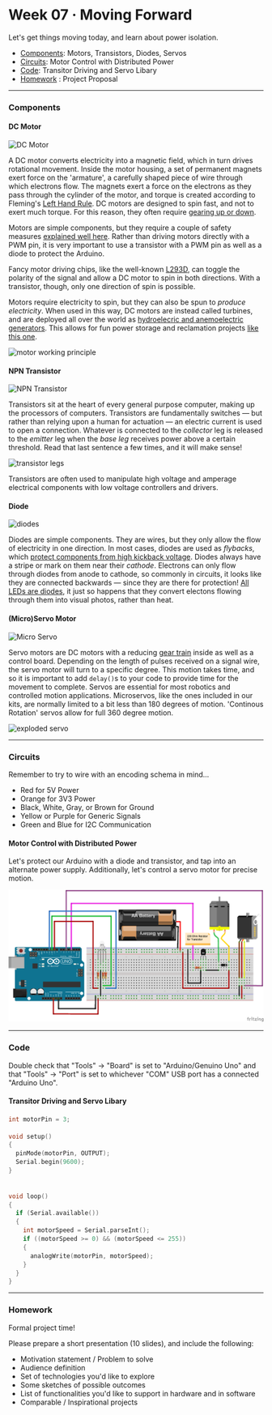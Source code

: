 # Week 07 · Moving Forward 

Let's get things moving today, and learn about power isolation.

- [Components](#components): Motors, Transistors, Diodes, Servos
- [Circuits](#circuits): Motor Control with Distributed Power
- [Code](#code): Transitor Driving and Servo Libary
- [Homework](#homework) : Project Proposal

-----

### Components

#### DC Motor

![DC Motor](https://cdn-shop.adafruit.com/970x728/711-06.jpg)

A DC motor converts electricity into a magnetic field, which in turn drives rotational movement. Inside the motor housing, a set of permanent magnets exert force on the 'armature', a carefully shaped piece of wire through which electrons flow. The magnets exert a force on the electrons as they pass through the cylinder of the motor, and torque is created according to Fleming's [Left Hand Rule](https://en.wikipedia.org/wiki/Fleming%27s_left-hand_rule_for_motors). DC motors are designed to spin fast, and not to exert much torque. For this reason, they often require [gearing up or down](https://en.wikipedia.org/wiki/Gear).

Motors are simple components, but they require a couple of safety measures [explained well here](http://www.sharetechnote.com/html/Arduino_MotorBasics.html). Rather than driving motors directly with a PWM pin, it is very important to use a transistor with a PWM pin as well as a diode to protect the Arduino.

Fancy motor driving chips, like the well-known [L293D](https://www.adafruit.com/product/807), can toggle the polarity of the signal and allow a DC motor to spin in both directions. With a transistor, though, only one direction of spin is possible.

Motors require electricity to spin, but they can also be spun to *produce electricity*. When used in this way, DC motors are instead called turbines, and are deployed all over the world as [hydroelecric and anemoelectric generators](https://en.wikipedia.org/wiki/Water_turbine). This allows for fun power storage and reclamation projects [like this one](https://www.wired.com/story/battery-built-from-concrete/).

![motor working principle](http://hyperphysics.phy-astr.gsu.edu/hbase/magnetic/imgmag/dcmcur.gif)


#### NPN Transistor

![NPN Transistor](https://cdn-shop.adafruit.com/970x728/756-03.jpg)

Transistors sit at the heart of every general purpose computer, making up the processors of computers. Transistors are fundamentally switches — but rather than relying upon a human for actuation — an electric current is used to open a connection. Whatever is connected to the *collector* leg is released to the *emitter* leg when the *base leg* receives power above a certain threshold. Read that last sentence a few times, and it will make sense!

![transistor legs](https://www.elprocus.com/wp-content/uploads/2013/01/NPN.jpg)

Transistors are often used to manipulate high voltage and amperage electrical components with low voltage controllers and drivers.


#### Diode

![diodes](https://cdn-shop.adafruit.com/970x728/755-03.jpg)

Diodes are simple components. They are wires, but they only allow the flow of electricity in one direction. In most cases, diodes are used as *flybacks*, which [protect components from high kickback voltage](https://en.wikipedia.org/wiki/Flyback_diode). Diodes always have a stripe or mark on them near their *cathode*. Electrons can only flow through diodes from anode to cathode, so commonly in circuits, it looks like they are connected backwards — since they are there for protection! [All LEDs are diodes](https://learn.sparkfun.com/tutorials/polarity/diode-and-led-polarity), it just so happens that they convert electons flowing through them into visual photos, rather than heat.


#### (Micro)Servo Motor

![Micro Servo](https://cdn-shop.adafruit.com/970x728/169-06.jpg)

Servo motors are DC motors with a reducing [gear train](https://en.wikipedia.org/wiki/Gear_train) inside as well as a control board. Depending on the length of pulses received on a signal wire, the servo motor will turn to a specific degree. This motion takes time, and so it is important to add `delay()`s to your code to provide time for the movement to complete. Servos are essential for most robotics and controlled motion applications. Microservos, like the ones included in our kits, are normally limited to a bit less than 180 degrees of motion. 'Continous Rotation' servos allow for full 360 degree motion.

![exploded servo](https://upload.wikimedia.org/wikipedia/commons/e/ec/Exploded_Servo.jpg)

----- 

### Circuits

Remember to try to wire with an encoding schema in mind...

- Red for 5V Power
- Orange for 3V3 Power
- Black, White, Gray, or Brown for Ground
- Yellow or Purple for Generic Signals
- Green and Blue for I2C Communication

#### Motor Control with Distributed Power

Let's protect our Arduino with a diode and transistor, and tap into an alternate power supply. Additionally, let's control a servo motor for precise motion.

![motors](motors.png)

-----

### Code

Double check that "Tools" -> "Board" is set to "Arduino/Genuino Uno" and that "Tools" -> "Port" is set to whichever "COM" USB port has a connected "Arduino Uno".

#### Transitor Driving and Servo Libary

```c
int motorPin = 3;
 
void setup() 
{ 
  pinMode(motorPin, OUTPUT);
  Serial.begin(9600);
} 
 
 
void loop() 
{ 
  if (Serial.available())
  {
    int motorSpeed = Serial.parseInt();
    if ((motorSpeed >= 0) && (motorSpeed <= 255))
    {
      analogWrite(motorPin, motorSpeed);
    }
  }
} 

```

-----

### Homework

Formal project time! 

Please prepare a short presentation (10 slides), and include the following:

- Motivation statement / Problem to solve
- Audience definition
- Set of technologies you'd like to explore
- Some sketches of possible outcomes
- List of functionalities you'd like to support in hardware and in software
- Comparable / Inspirational projects
